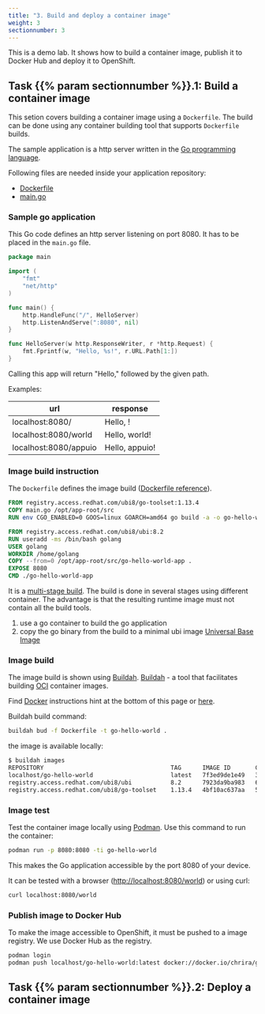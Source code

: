 ```yaml
---
title: "3. Build and deploy a container image"
weight: 3
sectionnumber: 3
---
```


This is a demo lab. It shows how to build a container image, publish it to Docker Hub and deploy it to OpenShift.


## Task {{% param sectionnumber %}}.1: Build a container image

This setion covers building a container image using a `Dockerfile`. The build can be done using any container building tool that supports `Dockerfile` builds.

The sample application is a http server written in the [Go programming language](https://golang.org/).

Following files are needed inside your application repository:

* [Dockerfile](#application-build-instruction)
* [main.go](#sample-go-application)


### Sample go application

This Go code defines an http server listening on port 8080. It has to be placed in the `main.go` file.

```go
package main

import (
    "fmt"
    "net/http"
)

func main() {
    http.HandleFunc("/", HelloServer)
    http.ListenAndServe(":8080", nil)
}

func HelloServer(w http.ResponseWriter, r *http.Request) {
    fmt.Fprintf(w, "Hello, %s!", r.URL.Path[1:])
}
```

Calling this app will return "Hello," followed by the given path.

Examples:

| url | response |
| --- | --- |
| localhost:8080/ | Hello, ! |
| localhost:8080/world | Hello, world! |
| localhost:8080/appuio | Hello, appuio! |


### Image build instruction

The `Dockerfile` defines the image build ([Dockerfile reference](https://docs.docker.com/engine/reference/builder/)).

```Dockerfile
FROM registry.access.redhat.com/ubi8/go-toolset:1.13.4
COPY main.go /opt/app-root/src
RUN env CGO_ENABLED=0 GOOS=linux GOARCH=amd64 go build -a -o go-hello-world-app .

FROM registry.access.redhat.com/ubi8/ubi:8.2
RUN useradd -ms /bin/bash golang
USER golang
WORKDIR /home/golang
COPY --from=0 /opt/app-root/src/go-hello-world-app .
EXPOSE 8080
CMD ./go-hello-world-app
```

It is a [multi-stage build](https://docs.docker.com/develop/develop-images/multistage-build/). The build is done in several stages using different container. The advantage is that the resulting runtime image must not contain all the build tools.

1. use a go container to build the go application
1. copy the go binary from the build to a minimal ubi image [Universal Base Image](https://developers.redhat.com/products/rhel/ubi)


### Image build

The image build is shown using [Buildah](https://github.com/containers/buildah). [Buildah](https://github.com/containers/buildah) - a tool that facilitates building [OCI](https://opencontainers.org/) container images.

Find [Docker](https://www.docker.com/) instructions hint at the bottom of this page or [here](docker-instructions/).

Buildah build command:

```bash
buildah bud -f Dockerfile -t go-hello-world .
```

the image is available locally:

```bash
$ buildah images
REPOSITORY                                    TAG      IMAGE ID       CREATED         SIZE
localhost/go-hello-world                      latest   7f3ed9de1e49   3 seconds ago   219 MB
registry.access.redhat.com/ubi8/ubi           8.2      7923da9ba983   6 days ago      212 MB
registry.access.redhat.com/ubi8/go-toolset    1.13.4   4bf10ac637aa   5 weeks ago     990 MB
```


### Image test

Test the container image locally using [Podman](https://podman.io/). Use this command to run the container:

```bash
podman run -p 8080:8080 -ti go-hello-world
```

This makes the Go application accessible by the port 8080 of your device.

It can be tested with a browser (<http://localhost:8080/world>) or using curl:

```bash
curl localhost:8080/world
```


### Publish image to Docker Hub

To make the image accessible to OpenShift, it must be pushed to a image registry. We use Docker Hub as the registry.

```bash
podman login
podman push localhost/go-hello-world:latest docker://docker.io/chrira/go-hello-world:latest
```


## Task {{% param sectionnumber %}}.2: Deploy a container image

